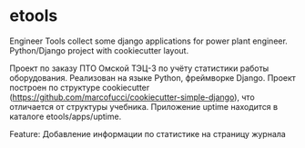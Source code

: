 # etools
Engineer Tools collect some django applications for power plant engineer.
Python/Django project with cookiecutter layout.

  Проект по заказу ПТО Омской ТЭЦ-3 по учёту статистики работы оборудования.
Реализован на языке Python, фреймворке Django.
Проект построен по структуре cookiecutter (https://github.com/marcofucci/cookiecutter-simple-django), 
что отличается от структуры учебника. Приложение uptime находится в каталоге etools/apps/uptime.

Feature:
    Добавление информации по статистике на страницу журнала
